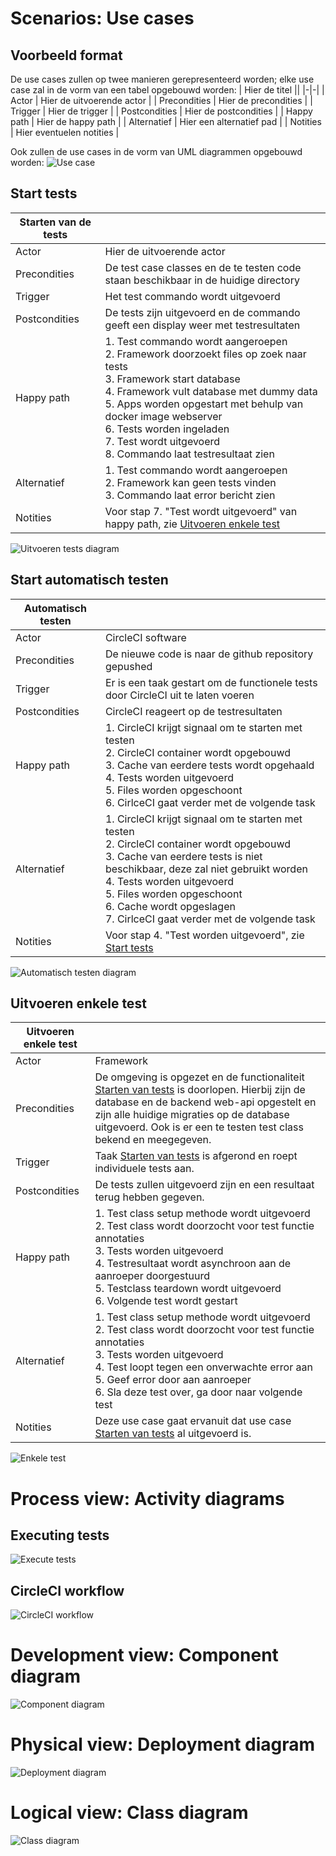 # Scenarios: Use cases
## Voorbeeld format
De use cases zullen op twee manieren gerepresenteerd worden; elke use case zal in de vorm van een tabel opgebouwd worden:
| Hier de titel             ||
|-|-|
| Actor             |   Hier de uitvoerende actor   |
| Precondities  	|   Hier de precondities	|
| Trigger       	|   Hier de trigger	|
| Postcondities 	|   Hier de postcondities	|
| Happy path      	|   Hier de happy path	|
| Alternatief       |   Hier een alternatief pad    |
| Notities      	|   Hier eventuelen notities	|  

Ook zullen de use cases in de vorm van UML diagrammen opgebouwd worden:
![Use case](/out/Scenarios/ExampleUseCase/usecase.svg "Use case")

## Start tests
| Starten van de tests             ||
|-|-|
| Actor             |   Hier de uitvoerende actor   |
| Precondities  	|   De test case classes en de te testen code staan beschikbaar in de huidige directory	|
| Trigger       	|   Het test commando wordt uitgevoerd	|
| Postcondities 	|   De tests zijn uitgevoerd en de commando geeft een display weer met testresultaten	|
| Happy path      	|   1. Test commando wordt aangeroepen <br> 2. Framework doorzoekt files op zoek naar tests <br>3. Framework start database <br>4. Framework vult database met dummy data <br>5. Apps worden opgestart met behulp van docker image webserver <br>6. Tests worden ingeladen <br>7. Test wordt uitgevoerd <br>8. Commando laat testresultaat zien 	|
| Alternatief       |   1. Test commando wordt aangeroepen <br>2. Framework kan geen tests vinden <br>3. Commando laat error bericht zien   |
| Notities      	|   Voor stap 7. "Test wordt uitgevoerd" van happy path, zie [Uitvoeren enkele test](#Uitvoeren-enkele-test)	|  

![Uitvoeren tests diagram](/out/Scenarios/StartTests/usecase.svg "Uitvoeren tests diagram")

## Start automatisch testen
| Automatisch testen             ||
|-|-|
| Actor             |   CircleCI software   |
| Precondities  	|   De nieuwe code is naar de github repository gepushed	|
| Trigger       	|   Er is een taak gestart om de functionele tests door CircleCI uit te laten voeren	|
| Postcondities 	|   CircleCI reageert op de testresultaten	|
| Happy path      	|   1. CircleCI krijgt signaal om te starten met testen<br>2. CircleCI container wordt opgebouwd<br>3. Cache van eerdere tests wordt opgehaald<br>4. Tests worden uitgevoerd<br>5. Files worden opgeschoont<br>6. CirlceCI gaat verder met de volgende task	|
| Alternatief       |   1. CircleCI krijgt signaal om te starten met testen<br>2. CircleCI container wordt opgebouwd<br>3. Cache van eerdere tests is niet beschikbaar, deze zal niet gebruikt worden<br>4. Tests worden uitgevoerd<br>5. Files worden opgeschoont<br>6. Cache wordt opgeslagen<br>7. CirlceCI gaat verder met de volgende task   |
| Notities      	|   Voor stap 4. "Test worden uitgevoerd", zie [Start tests](#Start-tests)	|

![Automatisch testen diagram](/out/Scenarios/AutomatedTesting/usecase.svg "Automatisch testen diagram")

## Uitvoeren enkele test
| Uitvoeren enkele test             ||
|-|-|
| Actor             |   Framework   |
| Precondities  	|   De omgeving is opgezet en de functionaliteit [Starten van tests](#start-tests) is doorlopen. Hierbij zijn de database en de backend web-api opgestelt en zijn alle huidige migraties op de database uitgevoerd. Ook is er een te testen test class bekend en meegegeven.	|
| Trigger       	|   Taak [Starten van tests](#start-tests) is afgerond en roept individuele tests aan.	|
| Postcondities 	|   De tests zullen uitgevoerd zijn en een resultaat terug hebben gegeven.	|
| Happy path      	|   1. Test class setup methode wordt uitgevoerd<br>2. Test class wordt doorzocht voor test functie annotaties<br>3. Tests worden uitgevoerd<br>4. Testresultaat wordt asynchroon aan de aanroeper doorgestuurd<br>5. Testclass teardown wordt uitgevoerd<br>6. Volgende test wordt gestart	|
| Alternatief       |   1. Test class setup methode wordt uitgevoerd<br>2. Test class wordt doorzocht voor test functie annotaties<br>3. Tests worden uitgevoerd<br>4. Test loopt tegen een onverwachte error aan<br>5. Geef error door aan aanroeper<br>6. Sla deze test over, ga door naar volgende test    |
| Notities      	|   Deze use case gaat ervanuit dat use case [Starten van tests](#start-tests) al uitgevoerd is.	|  

![Enkele test](/out/Scenarios/IndividualTest/usecase.svg "Enkele test")

# Process view: Activity diagrams
## Executing tests
![Execute tests](/out/Process/ExecuteTestsActivity/Execute%20functional%20tests%20activity%20diagram.svg)

## CircleCI workflow
![CircleCI workflow](/out/Process/WorkflowActivity/Functional%20testing%20workflow%20activity%20diagram.svg)

# Development view: Component diagram
![Component diagram](/out/Development/ComponentDiagram/Component%20diagram.svg)

# Physical view: Deployment diagram
![Deployment diagram](out/Physical/CIDeployment/CircleCI%20Deployment%20Diagram.svg)

# Logical view: Class diagram
![Class diagram](out/Logical/ClassDIagram/Framework%20class%20diagram.svg)
